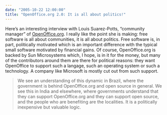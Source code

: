 ```yaml
---
date: "2005-10-22 12:00:00"
title: "OpenOffice.org 2.0: It is all about politics!"
---
```




Here&rsquo;s an interesting interview with Louis Suarez-Potts, &ldquo;community manager&rdquo; of <a href="http://www.openoffice.org" title="a free 'clone' of Microsoft Office">OpenOffice.org</a>. I really like the point she is making: free software is all about communities, it is all about politics. Free software is, in part, politically motivated which is an important difference with the typical small software motivated by financial gains. Of course, OpenOffice.org is backed by Sun Microsystems which, I hope, is in it for the money, but many of the contributors around them are there for political reasons: they want OpenOffice to support such a langage, such an operating system or such a technology. A company like Microsoft is mostly cut out from such support.

> We see an understanding of this dynamic in Brazil, where the government is behind OpenOffice.org and open source in general. We see this in India and elsewhere, where governments understand that they can support OpenOffice.org and they can support open source, and the people who are benefiting are the localities. It is a politically inexpensive but valuable logic.

